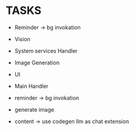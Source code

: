 # TASKS
- Reminder -> bg invokation
- Vision
- System services Handler
- Image Generation
- UI
- Main Handler


- reminder -> bg invokation
- generate image
- content -> use codegen llm as chat extension
